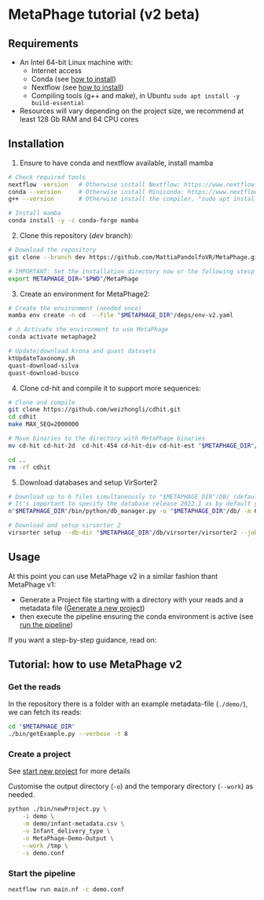 # MetaPhage tutorial (v2 beta)

## Requirements

* An Intel 64-bit Linux machine with:
  * Internet access
  * Conda (see [how to install](https://telatin.github.io/microbiome-bioinformatics/Install-Miniconda/))
  * Nextflow (see [how to install](https://www.nextflow.io/docs/latest/getstarted.html#installation))
  * Compiling tools (g++ and make), in Ubuntu `sudo apt install -y build-essential`
* Resources will vary depending on the project size, we recommend at least 128 Gb RAM and 64 CPU cores

## Installation

1. Ensure to have conda and nextflow available, install mamba

```bash
# Check required tools
nextflow -version   # Otherwise install Nextflow: https://www.nextflow.io/
conda --version     # Otherwise install Miniconda: https://www.nextflow.io/
g++ --version       # Otherwise install the compiler, "sudo apt install build-essential" from ubuntu

# Install mamba
conda install -y -c conda-forge mamba
```

2. Clone this repository (*dev* branch):

```bash
# Download the repository
git clone --branch dev https://github.com/MattiaPandolfoVR/MetaPhage.git

# IMPORTANT: Set the installation directory now or the following stesp won't work
export METAPHAGE_DIR="$PWD"/MetaPhage
```

3. Create an environment for MetaPhage2:

```bash
# Create the environment (needed once)
mamba env create -n cd  --file "$METAPHAGE_DIR"/deps/env-v2.yaml

# ⚠️ Activate the environment to use MetaPhage
conda activate metaphage2

# Update/download krona and quast datasets
ktUpdateTaxonomy.sh
quast-download-silva
quast-download-busco
```

4. Clone cd-hit and compile it to support more sequences:

```bash 
# Clone and compile
git clone https://github.com/weizhongli/cdhit.git
cd cdhit
make MAX_SEQ=2000000 

# Move binaries to the directory with MetaPhage binaries
mv cd-hit cd-hit-2d  cd-hit-454 cd-hit-div cd-hit-est "$METAPHAGE_DIR"/bin/

cd ..
rm -rf cdhit
```

5. Download databases and setup VirSorter2

```bash
# Download up to 6 files simultaneously to "$METAPHAGE_DIR"/DB/ (default location)
# It's important to specify the database release 2022.1 as by default you will get the bundle for v1
n"$METAPHAGE_DIR"/bin/python/db_manager.py -o "$METAPHAGE_DIR"/db/ -m 6 -r 2022.1

# Download and setup virsorter 2
virsorter setup --db-dir "$METAPHAGE_DIR"/db/virsorter/virsorter2 --jobs 4
```

## Usage

At this point you can use MetaPhage v2 in a similar fashion thant MetaPhage v1:
* Generate a Project file starting with a directory with your reads and a metadata file ([Generate a new project](https://mattiapandolfovr.github.io/MetaPhage/new))
* then execute the pipeline ensuring the conda environment is active (see [run the pipeline](https://mattiapandolfovr.github.io/MetaPhage/tutorial#create-the-project-configuration-file))

If you want a step-by-step guidance, read on:

## Tutorial: how to use MetaPhage v2

### Get the reads

In the repository there is a folder with an example metadata-file (`./demo/`), we can fetch its reads:

```bash
cd "$METAPHAGE_DIR"
./bin/getExample.py --verbose -t 8
```

### Create a project

See [start new project](https://mattiapandolfovr.github.io/MetaPhage/new) for more details

Customise the output directory (`-o`) and the temporary directory (`--work`) as needed.

```bash
python ./bin/newProject.py \
    -i demo \
    -m demo/infant-metadata.csv \
    -v Infant_delivery_type \
    -o MetaPhage-Demo-Output \
    --work /tmp \
    -s demo.conf
```

### Start the pipeline

```bash
nextflow run main.nf -c demo.conf
```
